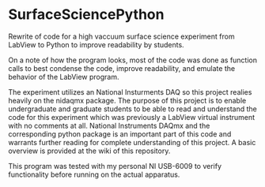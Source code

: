 # SurfaceSciencePython
Rewrite of code for a high vaccuum surface science experiment from LabView to Python to improve readability by students.

On a note of how the program looks, most of the code was done as function calls to best condense the code, improve readability, and emulate the behavior of the LabView program.

The experiment utilizes an National Insturments DAQ so this project realies heavily on the nidaqmx package. The purpose of this project is to enable undergraduate and graduate students to be able to read and understand the code for this experiment which was previously a LabView virtual instrument with no comments at all.
National Instruments DAQmx and the corresponding python package is an important part of this code and warrants further reading for complete understanding of this project. A basic overview is provided at the wiki of this repository.

This program was tested with my personal NI USB-6009 to verify functionality before running on the actual apparatus.